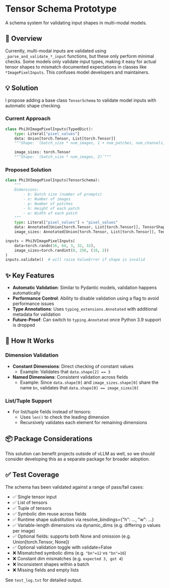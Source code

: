 # Tensor Schema Prototype

A schema system for validating input shapes in multi-modal models.

## 🚀 Overview

Currently, multi-modal inputs are validated using `_parse_and_validate_*_input` functions, but these only perform minimal checks. Some models only validate input types, making it easy for actual tensor shapes to mismatch documented expectations in classes like `*ImagePixelInputs`. This confuses model developers and maintainers.

## 💡 Solution

I propose adding a base class `TensorSchema` to validate model inputs with automatic shape checking.

### Current Approach

```python
class Phi3VImagePixelInputs(TypedDict):
    type: Literal["pixel_values"]
    data: Union[torch.Tensor, List[torch.Tensor]]
    """Shape: `(batch_size * num_images, 1 + num_patches, num_channels, height, width)`"""

    image_sizes: torch.Tensor
    """Shape: `(batch_size * num_images, 2)`"""
```

### Proposed Solution

```python
class Phi3VImagePixelInputs(TensorSchema):
    """
    Dimensions:
        - b: Batch size (number of prompts)
        - n: Number of images
        - p: Number of patches
        - h: Height of each patch
        - w: Width of each patch
    """
    type: Literal["pixel_values"] = "pixel_values"
    data: Annotated[Union[torch.Tensor, List[torch.Tensor]], TensorShape("bn", "p", 3, "h", "w")]
    image_sizes: Annotated[Union[torch.Tensor, List[torch.Tensor]], TensorShape("bn", 2)]

inputs = Phi3VImagePixelInputs(
    data=torch.randn(16, 64, 3, 32, 32),
    image_sizes=torch.randint(0, 256, (16, 2))
)
inputs.validate()  # will raise ValueError if shape is invalid

```

## ✨ Key Features

- **Automatic Validation**: Similar to Pydantic models, validation happens automatically
- **Performance Control**: Ability to disable validation using a flag to avoid performance issues
- **Type Annotations**: Uses `typing_extensions.Annotated` with additional metadata for validation
- **Future-Proof**: Can switch to `typing.Annotated` once Python 3.9 support is dropped

## 🔧 How It Works

### Dimension Validation

- **Constant Dimensions**: Direct checking of constant values
  - Example: Validates that `data.shape[2] == 3`
- **Named Dimensions**: Consistent validation across fields
  - Example: Since `data.shape[0]` and `image_sizes.shape[0]` share the name `bn`, validates that `data.shape[0] == image_sizes[0]`

### List/Tuple Support

- For list/tuple fields instead of tensors:
  - Uses `len()` to check the leading dimension
  - Recursively validates each element for remaining dimensions

## 📦 Package Considerations

This solution can benefit projects outside of vLLM as well, so we should consider developing this as a separate package for broader adoption.

## ✅ Test Coverage

The schema has been validated against a range of pass/fail cases:

- ✅ Single tensor input
- ✅ List of tensors
- ✅ Tuple of tensors
- ✅ Symbolic dim reuse across fields
- ✅ Runtime shape substitution via resolve_bindings={"h": ..., "w": ...}
- ✅ Variable-length dimensions via dynamic_dims (e.g. differing p values per image)
- ✅ Optional fields: supports both None and omission (e.g. Union[torch.Tensor, None])
- ✅ Optional validation toggle with validate=False
- ❌ Mismatched symbolic dims (e.g. `"bn"=12` vs `"bn"=16`)
- ❌ Constant dim mismatches (e.g. `expected 3, got 4`)
- ❌ Inconsistent shapes within a batch
- ❌ Missing fields and empty lists





See `test_log.txt` for detailed output.

